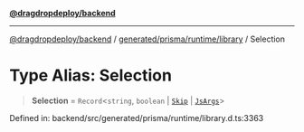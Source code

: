 [**@dragdropdeploy/backend**](../../../../../README.md)

***

[@dragdropdeploy/backend](../../../../../README.md) / [generated/prisma/runtime/library](../README.md) / Selection

# Type Alias: Selection

> **Selection** = `Record`\<`string`, `boolean` \| [`Skip`](../namespaces/Types/classes/Skip.md) \| [`JsArgs`](JsArgs.md)\>

Defined in: backend/src/generated/prisma/runtime/library.d.ts:3363
